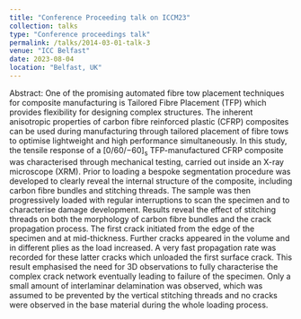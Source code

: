 ```yaml
---
title: "Conference Proceeding talk on ICCM23"
collection: talks
type: "Conference proceedings talk"
permalink: /talks/2014-03-01-talk-3
venue: "ICC Belfast"
date: 2023-08-04
location: "Belfast, UK"
---
```

Abstract:
One of the promising automated fibre tow placement techniques for composite manufacturing is
Tailored Fibre Placement (TFP) which provides flexibility for designing complex structures. The
inherent anisotropic properties of carbon fibre reinforced plastic (CFRP) composites can be used during
manufacturing through tailored placement of fibre tows to optimise lightweight and high performance
simultaneously. In this study, the tensile response of a [0/60/−60]<sub>s</sub> TFP-manufactured CFRP
composite was characterised through mechanical testing, carried out inside an X-ray microscope
(XRM). Prior to loading a bespoke segmentation procedure was developed to clearly reveal the internal
structure of the composite, including carbon fibre bundles and stitching threads. The sample was then
progressively loaded with regular interruptions to scan the specimen and to characterise damage
development. Results reveal the effect of stitching threads on both the morphology of carbon fibre
bundles and the crack propagation process. The first crack initiated from the edge of the specimen and
at mid-thickness. Further cracks appeared in the volume and in different plies as the load increased. A
very fast propagation rate was recorded for these latter cracks which unloaded the first surface crack.
This result emphasised the need for 3D observations to fully characterise the complex crack network
eventually leading to failure of the specimen. Only a small amount of interlaminar delamination was
observed, which was assumed to be prevented by the vertical stitching threads and no cracks were
observed in the base material during the whole loading process.
